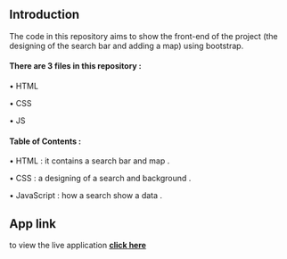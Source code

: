
## Introduction

The code in this repository aims to show the front-end of the project (the designing of the search bar and adding a map) using bootstrap.

#### There are 3 files in this repository :

•	HTML 

•	CSS 

•	JS

#### Table of Contents :

•	HTML : it contains a search bar and map .


•	CSS : a designing of a search and background .


•	JavaScript : how a search show a data .

## App link
to view the live application [**click here**](https://places-re-ranking.netlify.app/)
